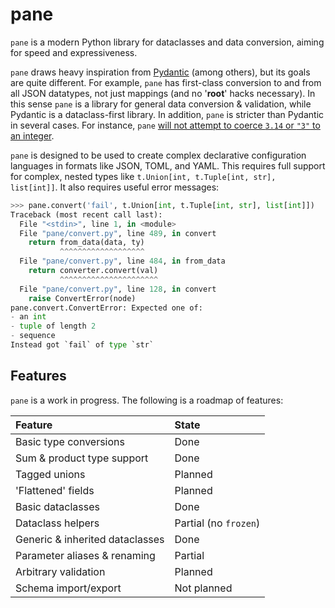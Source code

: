 # pane

`pane` is a modern Python library for dataclasses and data conversion, aiming
for speed and expressiveness.

`pane` draws heavy inspiration from [Pydantic][pydantic] (among others), but its goals
are quite different. For example, `pane` has first-class conversion to and from
all JSON datatypes, not just mappings (and no '__root__' hacks necessary).
In this sense `pane` is a library for general data conversion & validation,
while Pydantic is a dataclass-first library. In addition, `pane` is stricter
than Pydantic in several cases. For instance, `pane` [will not attempt to coerce
`3.14` or `"3"` to an integer](https://github.com/pydantic/pydantic/issues/578).

`pane` is designed to be used to create complex declarative configuration languages
in formats like JSON, TOML, and YAML. This requires full support for complex, nested
types like `t.Union[int, t.Tuple[int, str], list[int]]`. It also requires
useful error messages:

```python
>>> pane.convert('fail', t.Union[int, t.Tuple[int, str], list[int]])
Traceback (most recent call last):
  File "<stdin>", line 1, in <module>
  File "pane/convert.py", line 489, in convert
    return from_data(data, ty)
           ^^^^^^^^^^^^^^^^^^^
  File "pane/convert.py", line 484, in from_data
    return converter.convert(val)
           ^^^^^^^^^^^^^^^^^^^^^^
  File "pane/convert.py", line 128, in convert
    raise ConvertError(node)
pane.convert.ConvertError: Expected one of:
- an int
- tuple of length 2
- sequence
Instead got `fail` of type `str`
```

## Features

`pane` is a work in progress. The following is a roadmap of features:

| Feature                      | State   |
| :--------------------------- | :----   |
| Basic type conversions       | Done    |
| Sum & product type support   | Done    |
| Tagged unions                | Planned |
| 'Flattened' fields           | Planned |
| Basic dataclasses            | Done    |
| Dataclass helpers            | Partial (no `frozen`) |
| Generic & inherited dataclasses | Done |
| Parameter aliases & renaming | Partial |
| Arbitrary validation         | Planned |
| Schema import/export         | Not planned |

[pydantic]: https://github.com/pydantic/pydantic
